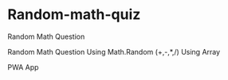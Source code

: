 # Random-math-quiz
Random Math Question

Random Math Question Using Math.Random
(+,-,*,/) Using Array

PWA App
